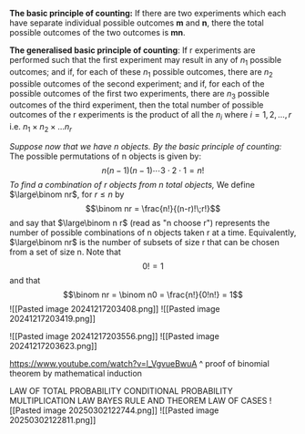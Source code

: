 **The basic principle of counting:**
If there are two experiments which each have separate individual possible outcomes **m** and **n**, there the total possible outcomes of the two outcomes is **mn**.

**The generalised basic principle of counting**:
If r experiments are performed such that the first experiment may result in any of $n_1$ possible outcomes; and if, for each of these $n_1$ possible outcomes, there are $n_2$ possible outcomes  of the second experiment; and if, for each of the possible outcomes of the first two experiments, there are $n_3$ possible outcomes of the third experiment, then the total number of possible outcomes of the r experiments is the product of all the $n_i$ where $i=1,2,\dots,r$ i.e. $n_1\times n_2 \times \dots n_r$ 

*Suppose now that we have n objects. By the basic principle of counting:*
The possible permutations of n objects is given by: $$n(n-1)(n-1)\cdots3\cdot2\cdot1=n!$$
*To find a combination of r objects from n total objects,*
We define $\large\binom nr$, for $r\leq n$ by $$\binom nr = \frac{n!}{(n-r)!\;r!}$$
and say that $\large\binom n r$ (read as "n choose r") represents the number of possible combinations of n objects taken r at a time.
Equivalently, $\large\binom nr$ is the number of  subsets of size r that can be chosen from a set of size n. 
Note that $$0! = 1$$
and that
$$\binom nr = \binom n0 = \frac{n!}{0!n!} = 1$$
![[Pasted image 20241217203408.png]]
![[Pasted image 20241217203419.png]]

![[Pasted image 20241217203556.png]]
![[Pasted image 20241217203623.png]]

https://www.youtube.com/watch?v=l_VgvueBwuA
^ proof of binomial theorem by mathematical induction

LAW OF TOTAL PROBABILITY
CONDITIONAL PROBABILITY
MULTIPLICATION LAW
BAYES RULE AND THEOREM
LAW OF CASES
![[Pasted image 20250302122744.png]]
![[Pasted image 20250302122811.png]]